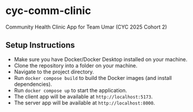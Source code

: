 # cyc-comm-clinic
Community Health Clinic App for Team Umar (CYC 2025 Cohort 2)

## Setup Instructions
- Make sure you have Docker/Docker Desktop installed on your machine.
- Clone the repository into a folder on your machine.
- Navigate to the project directory.
- Run `docker compose build` to build the Docker images (and install dependencies).
- Run `docker compose up` to start the application.
- The client app will be available at `http://localhost:5173`.
- The server app will be available at `http://localhost:8000`.

